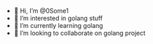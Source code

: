 - 👋 Hi, I’m @0Some1
- 👀 I’m interested in golang stuff
- 🌱 I’m currently learning golang
- 💞️ I’m looking to collaborate on golang project

<!---
0Some1/0Some1 is a ✨ special ✨ repository because its `README.md` (this file) appears on your GitHub profile.
You can click the Preview link to take a look at your changes.
--->
